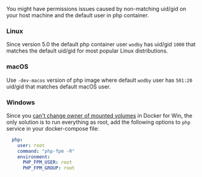 You might have permissions issues caused by non-matching uid/gid on your host machine and the default user in php container.

### Linux

Since version 5.0 the default php container user `wodby` has uid/gid `1000` that matches the default uid/gid for most popular Linux distributions.  

### macOS

Use `-dev-macos` version of php image where default `wodby` user has `501:20` uid/gid that matches default macOS user.

### Windows

Since you [can't change owner of mounted volumes](https://github.com/docker/for-win/issues/39) in Docker for Win, the only solution is to run everything as root, add the following options to `php` service in your docker-compose file:

```yml
  php:
    user: root
    command: "php-fpm -R"
    environment:
      PHP_FPM_USER: root
      PHP_FPM_GROUP: root
```
